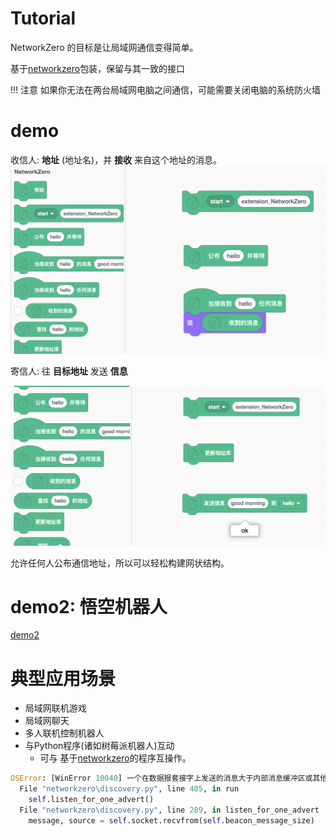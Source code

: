 # Tutorial

NetworkZero 的目标是让局域网通信变得简单。

基于[networkzero](https://github.com/tjguk/networkzero/)包装，保留与其一致的接口

!!! 注意
    如果你无法在两台局域网电脑之间通信，可能需要关闭电脑的系统防火墙

# demo

收信人:  **地址** (地址名)，并 **接收** 来自这个地址的消息。
![](/img/16f959a43d2d3a24f60867f4ec55e8e9.png)


寄信人: 往 **目标地址** 发送 **信息**

![](/img/94e1e931cdd968e13f77169592956eb2.png)

允许任何人公布通信地址，所以可以轻松构建网状结构。

# demo2: 悟空机器人
[demo2](https://scratch-beta.codelab.club/?sb3url=https://adapter.codelab.club/sb3/networkzero-demo.sb3)

# 典型应用场景
*  局域网联机游戏
*  局域网聊天
*  多人联机控制机器人
*  与Python程序(诸如树莓派机器人)互动
    *  可与 基于[networkzero](https://github.com/tjguk/networkzero/)的程序互操作。

```py
OSError: [WinError 10040] 一个在数据报套接字上发送的消息大于内部消息缓冲区或其他一些网络限制，或该用户用于接收数据报的缓冲区比数据报小。
  File "networkzero\discovery.py", line 405, in run
    self.listen_for_one_advert()
  File "networkzero\discovery.py", line 289, in listen_for_one_advert
    message, source = self.socket.recvfrom(self.beacon_message_size)
```